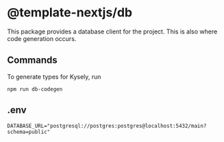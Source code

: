 # @template-nextjs/db

This package provides a database client for the project. This is also where code generation occurs.

## Commands

To generate types for Kysely, run

`npm run db-codegen`

## .env

```.env
DATABASE_URL="postgresql://postgres:postgres@localhost:5432/main?schema=public"
```
